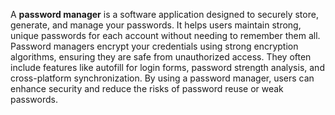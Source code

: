 A **password manager** is a software application designed to securely store, generate, and manage your passwords. It helps users maintain strong, unique passwords for each account without needing to remember them all. Password managers encrypt your credentials using strong encryption algorithms, ensuring they are safe from unauthorized access. They often include features like autofill for login forms, password strength analysis, and cross-platform synchronization. By using a password manager, users can enhance security and reduce the risks of password reuse or weak passwords.
